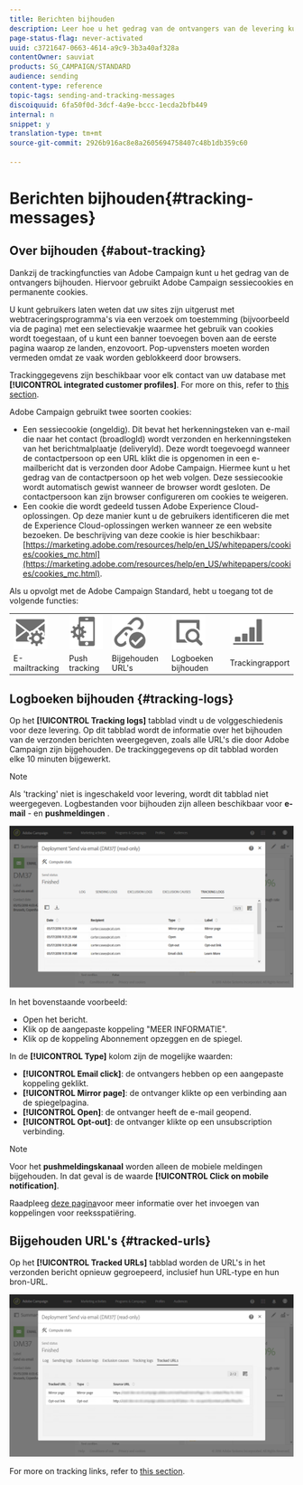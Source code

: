 ```yaml
---
title: Berichten bijhouden
description: Leer hoe u het gedrag van de ontvangers van de levering kunt bijhouden.
page-status-flag: never-activated
uuid: c3721647-0663-4614-a9c9-3b3a40af328a
contentOwner: sauviat
products: SG_CAMPAIGN/STANDARD
audience: sending
content-type: reference
topic-tags: sending-and-tracking-messages
discoiquuid: 6fa50f0d-3dcf-4a9e-bccc-1ecda2bfb449
internal: n
snippet: y
translation-type: tm+mt
source-git-commit: 2926b916ac8e8a2605694758407c48b1db359c60

---
```



# Berichten bijhouden{#tracking-messages}

## Over bijhouden {#about-tracking}

Dankzij de trackingfuncties van Adobe Campaign kunt u het gedrag van de ontvangers bijhouden. Hiervoor gebruikt Adobe Campaign sessiecookies en permanente cookies.

U kunt gebruikers laten weten dat uw sites zijn uitgerust met webtraceringsprogramma&#39;s via een verzoek om toestemming (bijvoorbeeld via de pagina) met een selectievakje waarmee het gebruik van cookies wordt toegestaan, of u kunt een banner toevoegen boven aan de eerste pagina waarop ze landen, enzovoort. Pop-upvensters moeten worden vermeden omdat ze vaak worden geblokkeerd door browsers.

Trackinggegevens zijn beschikbaar voor elk contact van uw database met **[!UICONTROL integrated customer profiles]**. For more on this, refer to [this section](../../audiences/using/integrated-customer-profile.md).

Adobe Campaign gebruikt twee soorten cookies:

* Een sessiecookie (ongeldig). Dit bevat het herkenningsteken van e-mail die naar het contact (broadlogId) wordt verzonden en herkenningsteken van het berichtmalplaatje (deliveryId). Deze wordt toegevoegd wanneer de contactpersoon op een URL klikt die is opgenomen in een e-mailbericht dat is verzonden door Adobe Campaign. Hiermee kunt u het gedrag van de contactpersoon op het web volgen. Deze sessiecookie wordt automatisch gewist wanneer de browser wordt gesloten. De contactpersoon kan zijn browser configureren om cookies te weigeren.
* Een cookie die wordt gedeeld tussen Adobe Experience Cloud-oplossingen. Op deze manier kunt u de gebruikers identificeren die met de Experience Cloud-oplossingen werken wanneer ze een website bezoeken. De beschrijving van deze cookie is hier beschikbaar: [https://marketing.adobe.com/resources/help/en_US/whitepapers/cookies/cookies_mc.html](https://marketing.adobe.com/resources/help/en_US/whitepapers/cookies/cookies_mc.html).

Als u opvolgt met de Adobe Campaign Standard, hebt u toegang tot de volgende functies:

<table>
<tr>
    <td valign="top">
        <a href="../../administration/using/configuring-email-channel.md#tracking-parameters"><img width="60px" alt="voorwaarden" src="assets/icon_email_parameters.png"/></a>
    </td>
    <td valign="top">
        <a href="https://helpx.adobe.com/campaign/kb/push-tracking.html"><img width="60px" alt="voorwaarden" src="assets/icon_push_parameters.png"/></a>
    </td>
    <td valign="top">
        <a href="../../designing/using/links.md#about-tracked-urls"><img width="60px" alt="voorwaarden" src="assets/icon_url.png"/></a>
    </td>
        <td valign="top">
          <a href="../../sending/using/tracking-messages.md#tracking-logs"><img width="60px" alt="voorwaarden" src="assets/icon_log.png"/></a>
    </td>
    </td>
    <td valign="top">
          <a href="../../reporting/using/tracking-indicators.md"><img width="60px" alt="voorwaarden" src="assets/icon_report.png"/></a>

</tr>
<tr>
<td>E-mailtracking</td>
<td>Push tracking</td>
<td>Bijgehouden URL's</td>
<td>Logboeken bijhouden</td>
<td>Trackingrapport</td>
</tr>

</table>

## Logboeken bijhouden {#tracking-logs}

Op het **[!UICONTROL Tracking logs]** tabblad vindt u de volggeschiedenis voor deze levering. Op dit tabblad wordt de informatie over het bijhouden van de verzonden berichten weergegeven, zoals alle URL&#39;s die door Adobe Campaign zijn bijgehouden. De trackinggegevens op dit tabblad worden elke 10 minuten bijgewerkt.

>[!NOTE]
>
>Als &#39;tracking&#39; niet is ingeschakeld voor levering, wordt dit tabblad niet weergegeven. Logbestanden voor bijhouden zijn alleen beschikbaar voor **e-mail** - en **pushmeldingen** .

![](assets/tracking_logs.png)

In het bovenstaande voorbeeld:

* Open het bericht.
* Klik op de aangepaste koppeling &quot;MEER INFORMATIE&quot;.
* Klik op de koppeling Abonnement opzeggen en de spiegel.

In de **[!UICONTROL Type]** kolom zijn de mogelijke waarden:

* **[!UICONTROL Email click]**: de ontvangers hebben op een aangepaste koppeling geklikt.
* **[!UICONTROL Mirror page]**: de ontvanger klikte op een verbinding aan de spiegelpagina.
* **[!UICONTROL Open]**: de ontvanger heeft de e-mail geopend.
* **[!UICONTROL Opt-out]**: de ontvanger klikte op een unsubscription verbinding.

>[!NOTE]
>
>Voor het **pushmeldingskanaal** worden alleen de mobiele meldingen bijgehouden. In dat geval is de waarde **[!UICONTROL Click on mobile notification]**.

Raadpleeg [deze pagina](../../designing/using/links.md#inserting-a-link)voor meer informatie over het invoegen van koppelingen voor reeksspatiëring.

## Bijgehouden URL&#39;s {#tracked-urls}

Op het **[!UICONTROL Tracked URLs]** tabblad worden de URL&#39;s in het verzonden bericht opnieuw gegroepeerd, inclusief hun URL-type en hun bron-URL.

![](assets/sending_delivery6.png)

For more on tracking links, refer to [this section](../../designing/using/links.md#about-tracked-urls).
